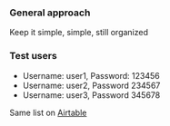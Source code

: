 ### General approach

Keep it simple, simple, still organized

### Test users

- Username: user1, Password: 123456
- Username: user2, Password 234567
- Username: user3, Password 345678

Same list on [Airtable](https://airtable.com/shrvwW56tkDa3YOfB)
